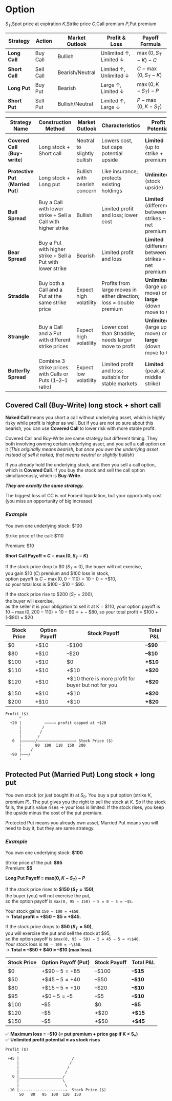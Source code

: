 # Option


$S_T$,Spot price at expiration
$K$,Strike price
$C$,Call premium
$P$,Put premium


| **Strategy**   | **Action**    | **Market Outlook** | **Profit & Loss** | **Payoff Formula** |
|----------------|---------------|--------------------|-------------------|--------------------|
| **Long Call**  | Buy Call      | Bullish            | Unlimited ↑, Limited ↓ | $\max(0, S_T - K) - C$ |
| **Short Call** | Sell Call     | Bearish/Neutral    | Limited ↑, Unlimited ↓ | $C - \max(0, S_T - K)$ |
| **Long Put**   | Buy Put       | Bearish            | Large ↑, Limited ↓     | $\max(0, K - S_T) - P$ |
| **Short Put**  | Sell Put      | Bullish/Neutral    | Limited ↑, Large ↓     | $P - \max(0, K - S_T)$ |




| **Strategy Name**                    | **Construction Method**                                       | **Market Outlook**           | **Characteristics**                                                 | **Profit Potential**                                        | **Maximum Loss**                               | **Risk Level** |
| ------------------------------------ | ------------------------------------------------------------- | ---------------------------- | ------------------------------------------------------------------- | ----------------------------------------------------------- | ---------------------------------------------- | -------------- |
| **Covered Call** (**Buy-write**)     | Long stock + Short call                                       | Neutral to slightly bullish  | Lowers cost, but caps potential upside                              | **Limited** (up to strike + premium)                        | **Large** (if stock falls to 0, minus premium) | 🟠 Medium      |
| **Protective Put** (**Married Put**) | Long stock + Long put                                         | Bullish with bearish concern | Like insurance; protects existing holdings                          | **Unlimited** (stock upside)                                | **Limited** (premium of put)                   | 🟢 Low         |
| **Bull Spread**                      | Buy a Call with lower strike + Sell a Call with higher strike | Bullish                      | Limited profit and loss; lower cost                                 | **Limited** (difference between strikes − net premium)      | **Limited** (net premium paid)                 | 🟢 Low         |
| **Bear Spread**                      | Buy a Put with higher strike + Sell a Put with lower strike   | Bearish                      | Limited profit and loss                                             | **Limited** (difference between strikes − net premium)      | **Limited** (net premium paid)                 | 🟢 Low         |
| **Straddle**                         | Buy both a Call and a Put at the same strike price            | Expect high volatility       | Profits from large moves in either direction; loss = double premium | **Unlimited** (large up move) or **large** (down move to 0) | **Limited** (total premium paid)               | 🟠 Medium–High |
| **Strangle**                         | Buy a Call and a Put with different strike prices             | Expect high volatility       | Lower cost than Straddle; needs larger move to profit               | **Unlimited** (large up move) or **large** (down move to 0) | **Limited** (total premium paid)               | 🟠 Medium      |
| **Butterfly Spread**                 | Combine 3 strike prices with Calls or Puts (1–2–1 ratio)      | Expect low volatility        | Limited profit and loss; suitable for stable markets                | **Limited** (peak at middle strike)                         | **Limited** (net premium paid)                 | 🟢 Low         |



## Covered Call (Buy-Write) long stock + short call
**Naked Call** means you short a call without underlying asset, which is highly risky while profit is higher as well. But if you are not so sure about this bearish, you can use **Covered Call** to lower risk with more stable profit.

Covered Call and Buy-Write are same strategy but different timing. They both involving owning certain underlying asset, and you sell a call option on it (*This originally means bearish, but once you own the underlying asset instead of sell it naked, that means neutral or slightly bullish*)

If you already hold the underlying stock, and then you sell a call option, which is **Covered Call**. 
If you buy the stock and sell the call option simultaneously, which is **Buy-Write**.

***They are exactly the same strategy.***

The biggest loss of CC is not Forced liquidation, but your opportunity cost (you miss an opportunity of big increase)
### *Example*
You own one underlying stock: $100

Strike price of the call: $110

Premium: \$10

**Short Call Payoff = $C - \max(0, S_T - K)$**

If the stock price drop to \$0 ($S_T = 0$), 
the buyer will not exercise,  
you gain \$10 ($C$) premium and \$100 loss in stock,  
option payoff is $C - \max(0, 0 - 110) = 10 - 0 = +\$10$,  
so your total loss is \$100 - \$10 = \$90.

If the stock price rise to \$200 ($S_T = 200$),  
the buyer will exercise,  
as the seller it is your obligation to sell it at K = \$110, your option payoff is $10 - \max(0, 200 - 110) = 10 - 90 = +-\$80$, 
so your total profit = \$100 + (-\$80) = \$20

| Stock Price | Option Payoff | Stock Payoff | Total P&L |
|-------------|---------------|--------------|-----------|
| $0         | +$10          | –$100         | **–$90**  |
| $80         | +$10          | –$20         | **–$10**  |
| $100        | +$10          | $0           | **+$10**  |
| $110        | +$10          | +$10         | **+$20**  |
| $120        | +$10          | +$10 there is more profit for buyer but not for you        | **+$20**  |
| $150        | +$10          | +$10         | **+$20**  |
| $200        | +$10          | +$10         | **+$20**  |
```plaintext
Profit ($)                     
      ^                            
  +20 |          ————→ profit capped at +$20
      |         /                 
      |        /                  
      |       /                   
   0  |——————/————————————————→ Stock Price ($)
      |      90  100  110  150  200
      |    /                             
  -90 |———/                       
      ↓       

```                     

## Protected Put (Married Put) Long stock + long put
You own stock (or just bought it) at $S_0$.
You buy a put option (strike $K$, premium $P$).
The put gives you the right to sell the stock at $K$.
So if the stock falls, the put’s value rises → your loss is limited.
If the stock rises, you keep the upside minus the cost of the put premium.

Protected Put means you already own asset, Married Put means you will need to buy it, but they are same strategy.

### *Example*
You own one underlying stock: **\$100**

Strike price of the put: **\$95**  
Premium: **\$5**

**Long Put Payoff =  max(0, $K − S_T$) − $P$**

If the stock price rises to **\$150 ($S_T = 150$)**,  
the buyer (you) will not exercise the put,  
so the option payoff is ` max(0, 95 − 150) − 5 = 0 − 5 = –$5 `. 

Your stock gains `150 − 100 = +$50`.  
→ **Total profit = +\$50 − \$5 = +\$45.**

If the stock price drops to **\$50 ($S_T = 50$)**,  
you will exercise the put and sell the stock at \$95,  
so the option payoff is `$max(0, 95 − 50) − 5 = 45 − 5 = +\$40`.  
Your stock loss is `50 − 100 = –\$50`.  
→ **Total = –\$50 + \$40 = –\$10 (max loss).**

| **Stock Price** | **Option Payoff (Put)** | **Stock Payoff** | **Total P&L** |
|-----------------|-------------------------|------------------|---------------|
| $0   | +$90 – $5 = +$85 | –$100 | **–$15** |
| $50  | +$45 – $5 = +$40 | –$50  | **–$10** |
| $80  | +$15 – $5 = +$10 | –$20  | **–$10** |
| $95  | +$0 – $5 = –$5  | –$5   | **–$10** |
| $100 | –$5 | $0 | **–$5** |
| $120 | –$5 | +$20 | **+$15** |
| $150 | –$5 | +$50 | **+$45** |

✅ **Maximum loss = –$10 (≈ put premium + price gap if K < S₀)**  
✅ **Unlimited profit potential = as stock rises**

```plaintext
Profit ($)
     ^
 +45 |                       /
     |                      /
     |                     /
     |                    /
   0 |___________________/
     |                   \
     |                    \
 -10 |--------------------→  Stock Price ($)
      50   80   95  100  120  150
```